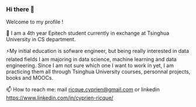 ### Hi there 👋

Welcome to my profile !

🌱 I am a 4th year Epitech student currently in exchange at Tsinghua University in CS department.<br>

⚡My initial education is sofware engineer, but being really interested in data related fields I am majoring in data science, machine learning and data engineering. Since I am not sure which one I want to work in yet, I am practicing them all through Tsinghua University courses, personnal projects, books and MOOCs. 

📫 How to reach me: mail ricque.cyprien@gmail.com or linkedin https://www.linkedin.com/in/cyprien-ricque/

<!--
**Cyprien-Ricque/Cyprien-Ricque** is a ✨ _special_ ✨ repository because its `README.md` (this file) appears on your GitHub profile.

Here are some ideas to get you started:

- 🔭 I’m currently working on ...
- 🌱 I’m currently learning ...
- 👯 I’m looking to collaborate on ...
- 🤔 I’m looking for help with ...
- 💬 Ask me about ...
- 📫 How to reach me: ...
- 😄 Pronouns: ...
- ⚡ Fun fact: ...
-->
